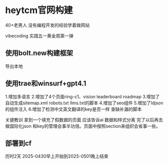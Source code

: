 # heytcm官网构建

40+老男人 没有编程开发的经验学着做网站

vibecoding 实践五一黄金周第一弹


## 使用bolt.new构建框架

导出本地

## 使用trae和winsurf+gpt4.1

1.增加多语言
2.增加了4个页面ring-c1、vision leaderboard roadmap
3.增加了自动生成sitemap.xml robots.txt llms.txt的脚本
4.增加了seo组件
5.增加了ldjson的组件注入
6.增加了检测中文英文翻译的key是否一样 查缺补漏的脚本


关键教训  拿到一个填充了假数据的页面 应该告诉ai 数据和样式分离 完了以后再去做国际化json 和key的管理会事半功倍。页面中按照section来组织会省事一些。

## 部署到cf


历时2天
2025-0430早上开始到2025-0501晚上结束



